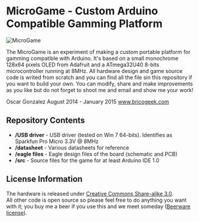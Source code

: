 MicroGame - Custom Arduino Compatible Gamming Platform
======================================================

![MicroGame](https://cloud.githubusercontent.com/assets/3384186/5828548/ee5fe36e-a105-11e4-9ca0-8aaffabbccef.jpg)

The MicroGame is an experiment of making a custom portable platform for gamming compatible with Arduino. It's based on a small monochrome 128x64 pixels OLED from Adafruit and a ATmega32U40 8-bits microcontroller running at 8MHz.
All hardware design and game source code is writed from scratch and you can find all the file sin this repository if you want to build your own. You can modify, share and make improvements as you like but do not forget to shoot me and email and show me your work!

Oscar Gonzalez August 2014 - January 2015
www.bricogeek.com

Repository Contents
-------------------
* **/USB driver** - USB driver (tested on Win 7 64-bits). Identifies as Sparkfun Pro Micro 3.3V @ 8MHz
* **/datasheet** - Various datasheets for reference
* **/eagle files** - Eagle design files of the board (schematic and PCB)
* **/src** - Source files for the game for at least Arduino IDE 1.0

License Information
-------------------
The hardware is released under [Creative Commons Share-alike 3.0](http://creativecommons.org/licenses/by-sa/3.0/).  
All other code is open source so please feel free to do anything you want with it; you buy me a beer if you use this and we meet someday ([Beerware license](http://en.wikipedia.org/wiki/Beerware)).
